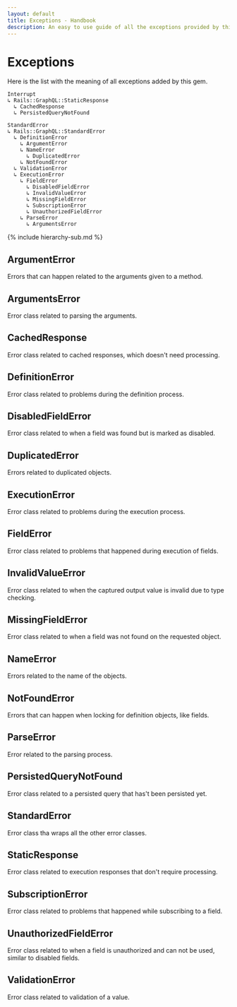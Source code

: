 ```yaml
---
layout: default
title: Exceptions - Handbook
description: An easy to use guide of all the exceptions provided by this gem
---
```


# Exceptions

Here is the list with the meaning of all exceptions added by this gem.

```
Interrupt
↳ Rails::GraphQL::StaticResponse
  ↳ CachedResponse
  ↳ PersistedQueryNotFound

StandardError
↳ Rails::GraphQL::StandardError
  ↳ DefinitionError
    ↳ ArgumentError
    ↳ NameError
      ↳ DuplicatedError
    ↳ NotFoundError
  ↳ ValidationError
  ↳ ExecutionError
    ↳ FieldError
      ↳ DisabledFieldError
      ↳ InvalidValueError
      ↳ MissingFieldError
      ↳ SubscriptionError
      ↳ UnauthorizedFieldError
    ↳ ParseError
      ↳ ArgumentsError
```
{% include hierarchy-sub.md %}

## ArgumentError

Errors that can happen related to the arguments given to a method.

## ArgumentsError

Error class related to parsing the arguments.

## CachedResponse

Error class related to cached responses, which doesn't need processing.

## DefinitionError

Error class related to problems during the definition process.

## DisabledFieldError

Error class related to when a field was found but is marked as disabled.

## DuplicatedError

Errors related to duplicated objects.

## ExecutionError

Error class related to problems during the execution process.

## FieldError

Error class related to problems that happened during execution of fields.

## InvalidValueError

Error class related to when the captured output value is invalid due to
type checking.

## MissingFieldError

Error class related to when a field was not found on the requested object.

## NameError

Errors related to the name of the objects.

## NotFoundError

Errors that can happen when locking for definition objects, like fields.

## ParseError

Error related to the parsing process.

## PersistedQueryNotFound

Error class related to a persisted query that has't been persisted yet.

## StandardError

Error class tha wraps all the other error classes.

## StaticResponse

Error class related to execution responses that don't require processing.

## SubscriptionError

Error class related to problems that happened while subscribing to a field.

## UnauthorizedFieldError

Error class related to when a field is unauthorized and can not be used,
similar to disabled fields.

## ValidationError

Error class related to validation of a value.
